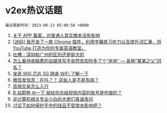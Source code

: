 # v2ex热议话题

`最后更新时间：2023-08-13 05:00:58 +0800`

1. [关于 APP 备案，对普通人其实根本没有影响](https://www.v2ex.com/t/964721)
1. [[送码] 我开发了一款 Chrome 插件，利用字幕练习听力以及提升词汇量，将 YouTube 打造为你的专属英语教室。](https://www.v2ex.com/t/964624)
1. [吐槽：深圳和广州的区别还是挺大的](https://www.v2ex.com/t/964638)
1. [怎么看待收稿费的自媒体写手突然告知你多了个“爸爸“ — 各种“某某之父”冠名？](https://www.v2ex.com/t/964697)
1. [发哥 900 芯片 5G 随身 WiFi 了解一下](https://www.v2ex.com/t/964709)
1. [微信发信息：在吗？？ 这些人是不是有病？](https://www.v2ex.com/t/964776)
1. [高频交易怎么入行](https://www.v2ex.com/t/964634)
1. [B 站那种 @一下 就给你总结视频内容的账号是咋做的？](https://www.v2ex.com/t/964642)
1. [非计算机相关专业小白向大佬们真诚发问](https://www.v2ex.com/t/964674)
1. [讨论下如何保护手中的钱且不受放水影响吧？](https://www.v2ex.com/t/964769)

